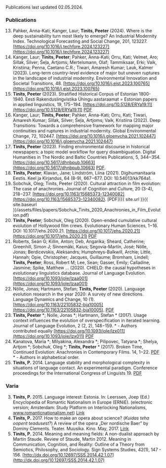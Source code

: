 
Publications last updated 02.05.2024.

### Publications

13. Pahker, Anna-Kati; Kanger, Laur; **Tinits, Peeter** (2024). Where is the deep sustainability turn most likely to emerge? An Industrial Modernity Index. Technological Forecasting and Social Change, 201, 123227. [https://doi.org/10.1016/j.techfore.2024.123227](https://doi.org/10.1016/j.techfore.2024.123227)
12. Kanger, Laur; **Tinits, Peeter**; Pahker, Anna-Kati; Orru, Kati; Velmet, Aro; Sillak, Silver; Šeļa, Artjoms; Mertelsmann, Olaf; Tammiksaar, Erki; Vaik, Kristiina; Penna, Caetano C.R.; Tiwari, Amaresh Kumar; Lauk, Kalmer (2023). Long-term country-level evidence of major but uneven ruptures in the landscape of industrial modernity. Environmental Innovation and Societal Transitions, 48. [https://doi.org/10.1016/j.eist.2023.100765](https://doi.org/10.1016/j.eist.2023.100765)
11. **Tinits, Peeter** (2023). Stratified Historical Corpus of Estonian 1800-1940. Eesti Rakenduslingvistika Ühingu aastaraamat = Estonian papers in applied linguistics, 19, 175−194. [https://doi.org/10.5128/ERYa19.11](https://doi.org/10.5128/ERYa19.11) [PDF](http://arhiiv.rakenduslingvistika.ee/ajakirjad/index.php/aastaraamat/article/view/ERYa19.11/571)
10. Kanger, Laur; **Tinits, Peeter**; Pahker, Anna-Kati; Orru, Kati; Tiwari, Amaresh Kumar; Sillak, Silver; Šeļa, Artjoms; Vaik, Kristiina (2022). Deep Transitions: Towards a comprehensive framework for mapping major continuities and ruptures in industrial modernity. Global Environmental Change, 72, 102447.  [https://doi.org/10.1016/j.gloenvcha.2021.102447](https://doi.org/10.1016/j.gloenvcha.2021.102447)
9. **Tinits, Peeter** (2023). Finding environmental discourse in historical newspapers: a topic model workflow for query disambiguation. Digital Humanities in The Nordic and Baltic Countries Publications, 5, 344−354. [https://doi.org/10.5617/dhnbpub.10663](https://doi.org/10.5617/dhnbpub.10663) [PDF](https://journals.uio.no/dhnbpub/article/view/10663/8746). 
8. **Tinits, Peeter**; Klavan, Jane; Lindström, Liina (2021). Digihumanitaaria Eestis. Keel ja Kirjandus, 64 (8-9), 667−677. DOI: 10.54013/kk764a1. 
7. Sobchuk, Oleg; Tinits, Peeter (2020). Cultural attraction in film evolution: The case of anachronies. Journal of Cognition and Culture, 20 (3-4), 218−237. [https://doi.org/10.1163/15685373-12340082](https://doi.org/10.1163/15685373-12340082). [PDF]({{ site.url }}{{ site.baseurl }}/assets/files/papers/Sobchuk_Tinits_2020_Anachronies_in_Film_Evolution.pdf)
6. **Tinits, Peeter**; Sobchuk, Oleg (2020). Open-ended cumulative cultural evolution of Hollywood film crews. Evolutionary Human Sciences, 1−16. DOI: 10.1017/ehs.2020.21. [https://doi.org/10.1017/ehs.2020.21](https://doi.org/10.1017/ehs.2020.21) [PDF](https://www.cambridge.org/core/services/aop-cambridge-core/content/view/4FEC5F46E4EAA1574E3BDC962DD658B9/S2513843X20000213a.pdf/open-ended-cumulative-cultural-evolution-of-hollywood-film-crews.pdf)
5. Roberts, Seán G; Killin, Anton; Deb, Angarika; Sheard, Catherine; Greenhill, Simon J; Sinnemäki, Kaius; Segovia-Martín, José; Nölle, Jonas; Berdicevskis, Aleksandrs; Humphreys-Balkwill, Archie; Little, Hannah; Opie, Christopher; Jacques, Guillaume; Bromham, Lindell; **Tinits, Peeter**; Ross, Robert M; Lee, Sean; Gasser, Emily; Calladine, Jasmine; Spike, Matthew ... (2020). CHIELD: the causal hypotheses in evolutionary linguistics database. Journal of Language Evolution. [https://doi.org/10.1093/jole/lzaa001](https://doi.org/10.1093/jole/lzaa001)
4. Nölle, Jonas; Hartmann, Stefan; **Tinits, Peeter** (2020). Language evolution research in the year 2020: A survey of new directions. Language Dynamics and Change, 10 (1). [https://doi.org/10.1163/22105832-bja10005](https://doi.org/10.1163/22105832-bja10005). [PDF](https://brill.com/downloadpdf/view/journals/ldc/10/1/article-p3_2.pdf)
3. **Tinits, Peeter** *; Nolle, Jonas *; Hartmann, Stefan * (2017). Usage context influences the evolution of overspecification in iterated learning. Journal of Language Evolution, 2 (2, 2), 148−159. * - Authors contributed equally  [https://doi.org/10.1093/jole/lzx011](https://doi.org/10.1093/jole/lzx011) [PDF](https://academic.oup.com/jole/article-pdf/2/2/148/19284956/lzx011.pdf) 
2. Kanatova, Maria *; Milyakina, Alexandra *; Pilipovec, Tatyana *; Shelya, Artjom *; Sobchuk, Oleg *; **Tinits, Peeter** * (2017). Broken Time, Continued Evolution: Anachronies in Contemporary Films. 14, 1−22. [PDF](https://litlab.stanford.edu/LiteraryLabPamphlet14.pdf) * - Authors in alphabetical order. 	
1. **Tinits, P.** 2014. Language stability and morphological complexity in situations of language contact. An experimental paradigm. Conference proceedings for the International Congress of Linguists 19. [PDF](http://bit.ly/1dEGip4)

### Varia

3. **Tinits, P.** 2015. Language interest: Estonia. In: Leerssen, Joep (Ed.) Encyclopedia of Romantic 	Nationalism in Europe (ERNiE). (electronic version; Amsterdam: Study Platform on Interlocking 	Nationalisms, www.romanticnationalism.net) [    Link](https://ernie.uva.nl/viewer.p/21/56/object/122-159943)
2. **Tinits, P.** 2017. How to make an opera about science? (*Kuidas teha ooperit teadusest?*) A review of the opera „Der nordische Baer” by Dominy Clements. Teater. Muusika. Kino. May, 2017. [Link](https://dea.digar.ee/cgi-bin/dea?a=d&d=AKtmk201705.2.8.4)
1. **Tinits, P.** 2014. Meaning and meaning fields: A non-dualist approach by Martin Staude. Review of Staude, Martin 2012. Meaning in Communication, Cognition, and Reality: Outline of a Theory from Semiotics, Philosophy, and Sociology. Sign Systems Studies, 42(1), 147 - 156. [http://dx.doi.org/10.12697/SSS.2014.42.1.07](http://dx.doi.org/10.12697/SSS.2014.42.1.07)
<!--{: reversed="reversed"}-->


